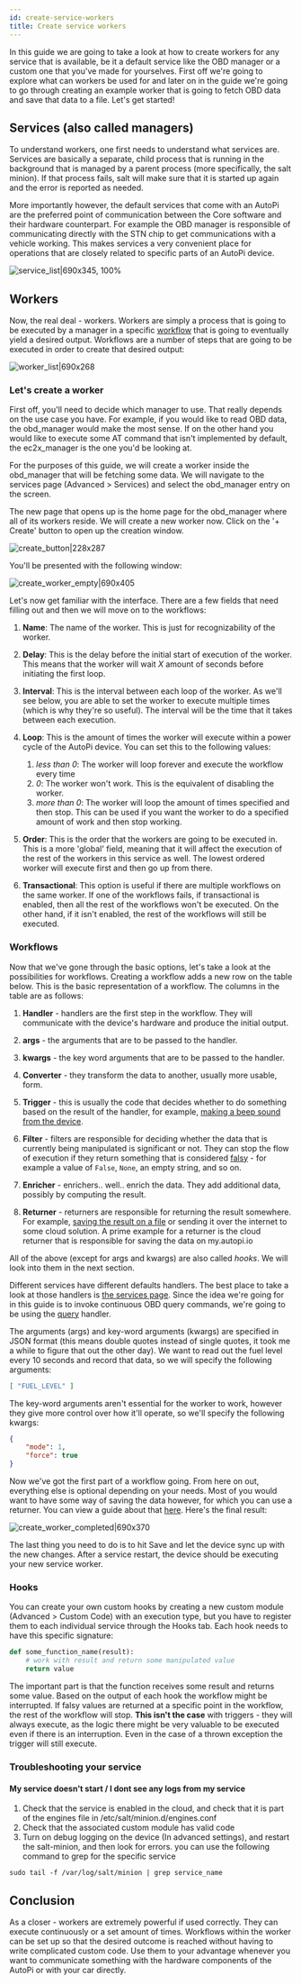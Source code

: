 ```yaml
---
id: create-service-workers
title: Create service workers
---
```


In this guide we are going to take a look at how to create workers for any service that is available, be it a default service like the OBD manager or a custom one that you've made for yourselves. First off we're going to explore what can workers be used for and later on in the guide we're going to go through creating an example worker that is going to fetch OBD data and save that data to a file. Let's get started!

## Services (also called managers)
To understand workers, one first needs to understand what services are. Services are basically a separate, child process that is running in the background that is managed by a parent process (more specifically, the salt minion). If that process fails, salt will make sure that it is started up again and the error is reported as needed. 

More importantly however, the default services that come with an AutoPi are the preferred point of communication between the Core software and their hardware counterpart. For example the OBD manager is responsible of communicating directly with the STN chip to get communications with a vehicle working. This makes services a very convenient place for operations that are closely related to specific parts of an AutoPi device.

![service_list|690x345, 100%](../../static/img/guides/create_service_workers/service_list.png) 

## Workers
Now, the real deal - workers. Workers are simply a process that is going to be executed by a manager in a specific [workflow](../core/services/core-services-intro/) that is going to eventually yield a desired output. Workflows are a number of steps that are going to be executed in order to create that desired output:

![worker_list|690x268](../../static/img/guides/create_service_workers/worker_list.png) 

### Let's create a worker
First off, you'll need to decide which manager to use. That really depends on the use case you have. For example, if you would like to read OBD data, the obd_manager would make the most sense. If on the other hand you would like to execute some AT command that isn't implemented by default, the ec2x_manager is the one you'd be looking at.

For the purposes of this guide, we will create a worker inside the obd_manager that will be fetching some data. We will navigate to the services page (Advanced > Services) and select the obd_manager entry on the screen.

The new page that opens up is the home page for the obd_manager where all of its workers reside. We will create a new worker now. Click on the '+ Create' button to open up the creation window.

![create_button|228x287](../../static/img/guides/create_service_workers/create_button.png) 

You'll be presented with the following window:

![create_worker_empty|690x405](../../static/img/guides/create_service_workers/create_worker_empty.png) 

Let's now get familiar with the interface. There are a few fields that need filling out and then we will move on to the workflows:

1. **Name**: The name of the worker. This is just for recognizability of the worker.

2. **Delay**: This is the delay before the initial start of execution of the worker. This means that the worker will wait *X* amount of seconds before initiating the first loop.

3. **Interval**: This is the interval between each loop of the worker. As we'll see below, you are able to set the worker to execute multiple times (which is why they're so useful). The interval will be the time that it takes between each execution.

4. **Loop**: This is the amount of times the worker will execute within a power cycle of the AutoPi device. You can set this to the following values:

    1. *less than 0*: The worker will loop forever and execute the workflow every time
    2. *0*: The worker won't work. This is the equivalent of disabling the worker.
    3. *more than 0*: The worker will loop the amount of times specified and then stop. This can be used if you want the worker to do a specified amount of work and then stop working.

5. **Order**: This is the order that the workers are going to be executed in. This is a more 'global' field, meaning that it will affect the execution of the rest of the workers in this service as well. The lowest ordered worker will execute first and then go up from there.

6. **Transactional**: This option is useful if there are multiple workflows on the same worker. If one of the workflows fails, if transactional is enabled, then all the rest of the workflows won't be executed. On the other hand, if it isn't enabled, the rest of the workflows will still be executed.

### Workflows
Now that we've gone through the basic options, let's take a look at the possibilities for workflows. Creating a workflow adds a new row on the table below. This is the basic representation of a workflow. The columns in the table are as follows:

1. **Handler** - handlers are the first step in the workflow. They will communicate with the device's hardware and produce the initial output.

2. **args** - the arguments that are to be passed to the handler.

3. **kwargs** - the key word arguments that are to be passed to the handler.

4. **Converter** - they transform the data to another, usually more usable, form.

5. **Trigger** - this is usually the code that decides whether to do something based on the result of the handler, for example, [making a beep sound from the device](https://community.autopi.io/t/custom-code-write-custom-trigger-to-play-beep-sound-when-speeding/1566).

6. **Filter** - filters are responsible for deciding whether the data that is currently being manipulated is significant or not. They can stop the flow of execution if they return something that is considered [falsy](https://stackoverflow.com/questions/39983695/what-is-truthy-and-falsy-how-is-it-different-from-true-and-false) - for example a value of `False`, `None`, an empty string, and so on. 

7. **Enricher** - enrichers.. well.. enrich the data. They add additional data, possibly by computing the result.

8. **Returner** - returners are responsible for returning the result somewhere. For example, [saving the result on a file](https://community.autopi.io/t/custom-code-redirect-logged-data-and-store-it-in-a-file-or-anywhere/1521) or sending it over the internet to some cloud solution. A prime example for a returner is the cloud returner that is responsible for saving the data on my.autopi.io

All of the above (except for args and kwargs) are also called *hooks*. We will look into them in the next section.

Different services have different defaults handlers. The best place to take a look at those handlers is [the services page](../core/services/core-services-intro/). Since the idea we're going for in this guide is to invoke continuous OBD query commands, we're going to be using the [query](../core/services/core-services-obd-manager#query) handler.

The arguments (args) and key-word arguments (kwargs) are specified in JSON format (this means double quotes instead of single quotes, it took me a while to figure that out the other day). We want to read out the fuel level every 10 seconds and record that data, so we will specify the following arguments:
```json
[ "FUEL_LEVEL" ]
```

The key-word arguments aren't essential for the worker to work, however they give more control over how it'll operate, so we'll specify the following kwargs:
```json
{
    "mode": 1,
    "force": true
}
```

Now we've got the first part of a workflow going. From here on out, everything else is optional depending on your needs. Most of you would want to have some way of saving the data however, for which you can use a returner. You can view a guide about that [here](https://community.autopi.io/t/custom-code-redirect-logged-data-and-store-it-in-a-file-or-anywhere/1521). Here's the final result:

![create_worker_completed|690x370](../../static/img/guides/create_service_workers/create_worker_completed.png)

The last thing you need to do is to hit Save and let the device sync up with the new changes. After a service restart, the device should be executing your new service worker.

### Hooks
You can create your own custom hooks by creating a new custom module (Advanced > Custom Code) with an execution type, but you have to register them to each individual service through the Hooks tab. Each hook needs to have this specific signature:

```python
def some_function_name(result):
    # work with result and return some manipulated value
    return value
```

The important part is that the function receives some result and returns some value. Based on the output of each hook the workflow might be interrupted. If falsy values are returned at a specific point in the workflow, the rest of the workflow will stop. **This isn't the case** with triggers - they will always execute, as the logic there might be very valuable to be executed even if there is an interruption. Even in the case of a thrown exception the trigger will still execute.

### Troubleshooting your service

#### My service doesn't start / I dont see any logs from my service
1. Check that the service is enabled in the cloud, and check that it is part of the engines file in /etc/salt/minion.d/engines.conf
2. Check that the associated custom module has valid code
3. Turn on debug logging on the device (In advanced settings), and restart the salt-minion, and then look for errors.
you can use the following command to grep for the specific service

```
sudo tail -f /var/log/salt/minion | grep service_name
```

## Conclusion
As a closer - workers are extremely powerful if used correctly. They can execute continuously or a set amount of times. Workflows within the worker can be set up so that the desired outcome is reached without having to write complicated custom code. Use them to your advantage whenever you want to communicate something with the hardware components of the AutoPi or with your car directly.